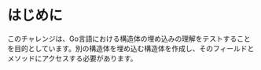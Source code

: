 # はじめに

このチャレンジは、Go言語における構造体の埋め込みの理解をテストすることを目的としています。別の構造体を埋め込む構造体を作成し、そのフィールドとメソッドにアクセスする必要があります。
